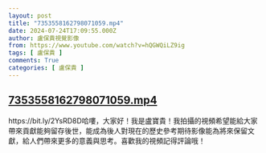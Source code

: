 ```yaml
---
layout: post
title: "7353558162798071059.mp4"
date: 2024-07-24T17:09:55.000Z
author: 盧保貴視覺影像
from: https://www.youtube.com/watch?v=hQGWQiLZ9ig
tags: [ 盧保貴 ]
comments: True
categories: [ 盧保貴 ]
---
```

<!--1721840995000-->
[7353558162798071059.mp4](https://www.youtube.com/watch?v=hQGWQiLZ9ig)
------

<div>
https://bit.ly/2YsRD8D哈嘍，大家好！我是盧寶貴！我拍攝的視頻希望能給大家帶來貢獻能夠留存後世，能成為後人對現在的歷史參考期待影像能為將來保留文獻，給人們帶來更多的意義與思考。喜歡我的視頻記得評論哦！
</div>
